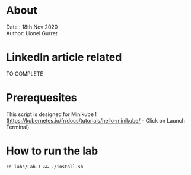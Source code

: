 # About
Date : 18th Nov 2020  
Author: Lionel Gurret
# LinkedIn article related
TO COMPLETE
# Prerequesites
This script is designed for Minikube !  
(https://kubernetes.io/fr/docs/tutorials/hello-minikube/ - Click on Launch Terminal)
# How to run the lab
`cd labs/Lab-1 && ./install.sh`

